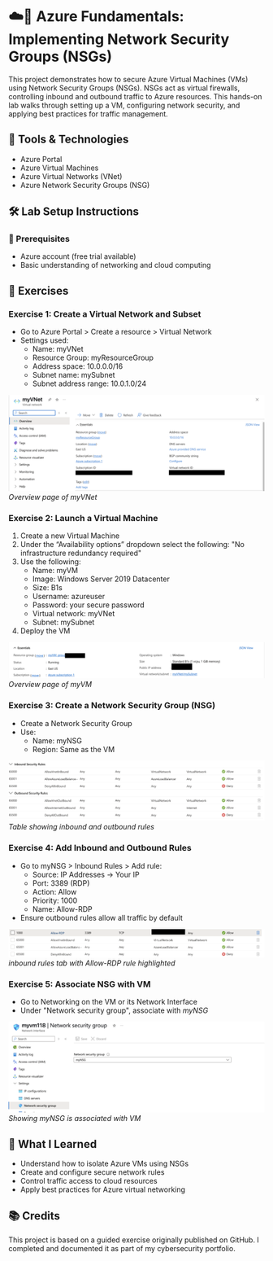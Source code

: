 # ☁️🧱 Azure Fundamentals: Implementing Network Security Groups (NSGs)

This project demonstrates how to secure Azure Virtual Machines (VMs) using Network Security Groups (NSGs). NSGs act as virtual firewalls, controlling inbound and outbound traffic to Azure resources. This hands-on lab walks through setting up a VM, configuring network security, and applying best practices for traffic management.

## 🧰 Tools & Technologies

- Azure Portal
- Azure Virtual Machines
- Azure Virtual Networks (VNet)
- Azure Network Security Groups (NSG)

## 🛠 Lab Setup Instructions
### 🔑 Prerequisites

- Azure account (free trial available)
- Basic understanding of networking and cloud computing

## 🧪 Exercises

### Exercise 1: Create a Virtual Network and Subset

- Go to Azure Portal > Create a resource > Virtual Network
- Settings used:
  - Name: myVNet
  - Resource Group: myResourceGroup
  - Address space: 10.0.0.0/16
  - Subnet name: mySubnet
  - Subnet address range: 10.0.1.0/24

![Overview of myVnet](Images/VnOverview.png)
*Overview page of myVNet*

### Exercise 2: Launch a Virtual Machine
1. Create a new Virtual Machine
2. Under the  “Availability options” dropdown select the following: "No infrastructure redundancy required"
3. Use the following:
   - Name: myVM
   - Image: Windows Server 2019 Datacenter
   - Size: B1s
   - Username: azureuser
   - Password: your secure password
   - Virtual network: myVNet
   - Subnet: mySubnet
4. Deploy the VM

![Overview of myVM](Images/VmOverview.png)
*Overview page of myVM*

### Exercise 3: Create a Network Security Group (NSG)
- Create a Network Security Group
- Use:
  - Name: myNSG
  - Region: Same as the VM

![inbound and outbound rules](Images/Rules.png)
*Table showing inbound and outbound rules*

### Exercise 4: Add Inbound and Outbound Rules
- Go to myNSG > Inbound Rules > Add rule:
  - Source: IP Addresses → Your IP
  - Port: 3389 (RDP)
  - Action: Allow
  - Priority: 1000
  - Name: Allow-RDP
- Ensure outbound rules allow all traffic by default

![Inbound rules for RDP](Images/inboundRDP.png)
*inbound rules tab with Allow-RDP rule highlighted*

### Exercise 5: Associate NSG with VM
- Go to Networking on the VM or its Network Interface
- Under "Network security group", associate with *myNSG*

![NSG](Images/NSG.png)
*Showing myNSG is associated with VM*

## 🧠 What I Learned

- Understand how to isolate Azure VMs using NSGs
- Create and configure secure network rules
- Control traffic access to cloud resources
- Apply best practices for Azure virtual networking

## 📚 Credits

This project is based on a guided exercise originally published on GitHub. I completed and documented it as part of my cybersecurity portfolio.
